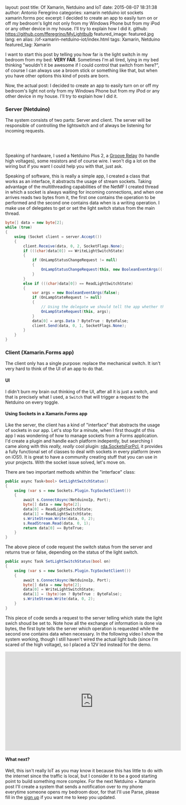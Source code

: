 layout: post
title: Of Xamarin, Netduino and IoT
date: 2015-08-07 18:31:38
author: Antonio Feregrino
categories: xamarin netduino iot sockets xamarin.forms poc
excerpt: I decided to create an app to easily turn on or off my bedroom's light not only from my Windows Phone but from my iPod or any other device in my house. I'll try to explain how I did it.
github: https://github.com/fferegrino/MyLightbulb
featured_image: featured.jpg
lang: en
alias: /of-xamarin-netduino-iot/index.html
tags: Xamarin, Netduino
featured_tag: Xamarin

<p>I want to start this post by telling you how far is the light switch in my bedroom from my bed: <strong>VERY FAR</strong>. Sometimes I'm all tired, lying in my bed thinking "wouldn't it be awesome if I could control that switch from here?", of course I can always use a broom stick or something like that, but when you have other options this kind of posts are born.</p>
<p>Now, the actual post: I decided to create an app to easily turn on or off my bedroom's light not only from my Windows Phone but from my iPod or any other device in my house. I'll try to explain how I did it.</p> 

<h3>Server (Netduino)</h3>
<p>The system consists of two parts: Server and client. The server will be responsible of controlling the lightswitch and of always be listening for incoming requests.</p>
<br />
<br />
<p>Speaking of hardware, I used a Netduino Plus 2, a <a href="http://www.seeedstudio.com/depot/Grove-Relay-p-769.html" target="_blank">Groove Relay</a> (to handle high voltages), some resistors and of course wire. I won't dig a lot on the wiring but if you want I could help you with that, just ask.</p>
<p>Speaking of software, this is really a simple app, I created a class that works as an interface, it abstracts the usage of stream sockets. Taking advantage of the multithreading capabilities of the NetMF I created  thread in which a socket is always waiting for incoming connections, and when one arrives reads two bytes from it, the first one contains the operation to be performed and the second one contains data when is a writing operation. I make use of delegates to get or set the light switch status from the main thread.</p>

```csharp  
byte[] data = new byte[2];
while (true)
{
    using (Socket client = server.Accept())
    {
        client.Receive(data, 0, 2, SocketFlags.None);
        if (((char)data[0]) == WriteLightSwitchState)
        {
            if (OnLampStatusChangeRequest != null)
            {
                OnLampStatusChangeRequest(this, new BooleanEventArgs(((char)data[1]) == ByteTrue));
            }
        }
        else if (((char)data[0]) == ReadLightSwitchState)
        {
            var args = new BooleanEventArgs(false);
            if (OnLampStateRequest != null)
            {
                // Using the delegate we should tell the app whether the switch is on or off
                OnLampStateRequest(this, args);
            }
            data[0] = args.Data ? ByteTrue : ByteFalse;
            client.Send(data, 0, 1, SocketFlags.None);
        }
    }
}
```  

<h3>Client (Xamarin.Forms app)</h3>
<p>The client only has a single purpose: replace the mechanical switch. It isn't very hard to think of the UI of an app to do that.</p> 

<h4>UI</h4>
<p>I didn't burn my brain out thinking of the UI, after all it is just a switch, and that is precisely what I used, a <code>Switch</code> that will trigger a request to the Netduino on every toggle.</p>

<h4>Using Sockets in a Xamarin.Forms app</h4>
<p>Like the server, the client has a kind of "interface" that abstracts the usage of sockets in our app. Let's stop for a minute, when I first thought of this app I was wondering of how to manage sockets from a Forms application. I'd create a plugin and handle each platform indepently, but searching I came along with this <i>really, really</i> cool plugin: <a target="_blank" href="https://github.com/rdavisau/sockets-for-pcl">rda.SocketsForPcl</a>, it provides a fully functional set of classes to deal with sockets in every platform (even on iOS!). It is great to have a community creating stuff that you can use in your projects. With the socket issue solved, let's move on.</p>

<p>There are two important methods whithin the "interface" class:</p> 

```csharp  
public async Task<bool> GetLightSwitchStatus()
{
    using (var s = new Sockets.Plugin.TcpSocketClient())
    {
        await s.ConnectAsync(NetduinoIp, Port);
        byte[] data = new byte[2];
        data[0] = ReadLightSwitchState;
        data[1] = ReadLightSwitchState;
        s.WriteStream.Write(data, 0, 2);
        s.ReadStream.Read(data, 0, 1);
        return data[0] == ByteTrue;
    }
}
```  

<p>The above piece of code request the switch status from the server and returns true or false, depending on the status of the light switch.</p>

```csharp  
public async Task SetLightSwitchStatus(bool on)
{
    using (var s = new Sockets.Plugin.TcpSocketClient())
    {
        await s.ConnectAsync(NetduinoIp, Port);
        byte[] data = new byte[2];
        data[0] = WriteLightSwitchState;
        data[1] = (byte)(on ? ByteTrue : ByteFalse);
        s.WriteStream.Write(data, 0, 2);
    }
}
```  

<p>This piece of code sends a request to the server telling which state the light swich shoud be set to. Note how all the exchange of information is done via bytes, the first byte tells the server which operation is requested while the second one contains data when necessary. In the following vídeo I show the system working, though I still haven't wired the actual light bulb (since I'm scared of the high voltage), so I placed a 12V led instead for the demo.</p>

<iframe width="560" height="315" src="https://www.youtube.com/embed/tLuWTyCHQ1w" frameborder="0" allowfullscreen></iframe>

<h4>What next?</h4>
<p>Well, this isn't really IoT as you may know it because this has little to do with the internet since the traffic is local, but I consider it to be a good starting point to build something more complex. For the next Netduino + Xamarin post I'll create a system that sends a notification over to my phone everytime someone opens my bedroom door, for that I'll use Parse, please fill in the <a href="/signup">sign up</a> if you want me to keep you updated.</p>